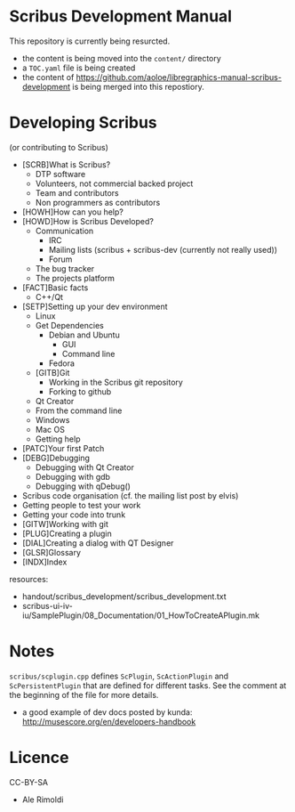 # Scribus Development Manual

This repository is currently being resurcted.

- the content is being moved into the `content/` directory
- a `TOC.yaml` file is being created
- the content of <https://github.com/aoloe/libregraphics-manual-scribus-development> is being merged into this repostiory.

# Developing Scribus

(or contributing to Scribus)


- [SCRB]What is Scribus?
  - DTP software
  - Volunteers, not commercial backed project
  - Team and contributors
  - Non programmers as contributors
- [HOWH]How can you help?
- [HOWD]How is Scribus Developed?
  - Communication
	- IRC
	- Mailing lists
	  (scribus + scribus-dev (currently not really used))
	- Forum
  - The bug tracker
  - The projects platform
- [FACT]Basic facts
  - C++/Qt
- [SETP]Setting up your dev environment
  - Linux
  - Get Dependencies
    - Debian and Ubuntu
	  - GUI
	  - Command line
	- Fedora
  - [GITB]Git
    - Working in the Scribus git repository
    - Forking to github
  - Qt Creator
  - From the command line
  - Windows
  - Mac OS
  - Getting help
- [PATC]Your first Patch
- [DEBG]Debugging
  - Debugging with Qt Creator
  - Debugging with gdb
  - Debugging with qDebug()
- Scribus code organisation
  (cf. the mailing list post by elvis)
- Getting people to test your work
- Getting your code into trunk
- [GITW]Working with git
- [PLUG]Creating a plugin
- [DIAL]Creating a dialog with QT Designer
- [GLSR]Glossary
- [INDX]Index


resources:
- handout/scribus\_development/scribus\_development.txt
- scribus-ui-iv-iu/SamplePlugin/08\_Documentation/01\_HowToCreateAPlugin.mk

# Notes

`scribus/scplugin.cpp` defines `ScPlugin`, `ScActionPlugin` and `ScPersistentPlugin` that are defined for different tasks. See the comment at the beginning of the file for more details.

- a good example of dev docs posted by kunda: http://musescore.org/en/developers-handbook

# Licence

CC-BY-SA

- Ale Rimoldi
